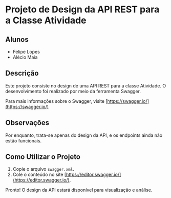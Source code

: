 # Projeto de Design da API REST para a Classe Atividade

## Alunos
- Felipe Lopes
- Alécio Maia

## Descrição
Este projeto consiste no design de uma API REST para a classe Atividade. O desenvolvimento foi realizado por meio da ferramenta Swagger.

Para mais informações sobre o Swagger, visite [https://swagger.io/](https://swagger.io/)

## Observações
Por enquanto, trata-se apenas do design da API, e os endpoints ainda não estão funcionais.

## Como Utilizar o Projeto

1. Copie o arquivo `swagger.xml`.
2. Cole o conteúdo no site [https://editor.swagger.io/](https://editor.swagger.io/).

Pronto! O design da API estará disponível para visualização e análise.